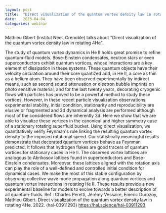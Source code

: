 ```yaml
---
layout: post
title:  "Direct visualization of the quantum vortex density law in rotating 4He"
date:   2023-04-04
categories: webinar
---
```


Mathieu Gibert (Institut Néel, Grenoble) talks about "Direct visualization of the quantum vortex density law in rotating 4He".


The study of quantum vortex dynamics in He II holds great promise to refine quantum-fluid models. Bose-Einstein condensates, neutron stars or even superconductors exhibit quantum vortices, whose interactions are a key element of dissipation in these systems. These quantum objects have their velocity circulation around their core quantized and, in He II, a core as thin as a helium atom. They have been observed experimentally by indirect means, such as second sound attenuation or electron bubble imprints on photo sensitive material, and for the last twenty years, decorating cryogenic flows with particles has proved to be a powerful method to study these vortices. However, in these recent particle visualization observations, experimental stability, initial condition, stationarity and reproducibility are elusive or fragmented and 2d dynamical analysis are performed although most of the considered flows are inherently 3d. Here we show that we are able to visualize these vortices in the canonical and higher symmetry case of a stationary rotating superfluid bucket. Using direct visualization, we quantitatively verify Feynman's rule linking the resulting quantum vortex density to the imposed rotational speed. Our statistically meaningful results demonstrate that decorated quantum vortices behave as Feynman predicted. It follows that hydrogen flakes are good tracers of quantum vortices for stationary cases in He II. The observed vortex lattices are analogous to Abrikosov lattices found in superconductors and Bose-Einstein condensates. Moreover, these lattices aligned with the rotation axis can play the role of a well-defined and controlled initial condition for dynamical cases. We make the most of this stable configuration by observing collective wave mode propagation along quantum vortices and quantum vortex interactions in rotating He II. These results provide a new experimental baseline for models to evolve towards a better description of all quantum-fluids.
Ref : Charles Peretti, Jérémy Vessaire, Emeric Durozoy, Mathieu Gibert. Direct visualization of the quantum vortex density law in rotating 4He. 2022. ⟨hal-03911293⟩ https://hal.science/hal-03911293


